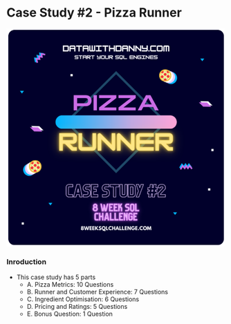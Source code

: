 # Case Study #2 - Pizza Runner #
![](images/Banner.png)

### Inroduction ###
 - This case study has 5 parts
	- A. Pizza Metrics: 10 Questions
	- B. Runner and Customer Experience: 7 Questions
	- C. Ingredient Optimisation: 6 Questions
	- D. Pricing and Ratings: 5 Questions
	- E. Bonus Question: 1 Question
